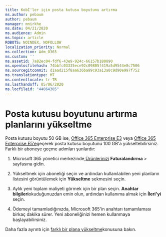 ```yaml
---
title: Kobİ'ler için posta kutusu boyutunu artırma
ms.author: pebaum
author: pebaum
manager: mnirkhe
ms.date: 04/21/2020
ms.audience: Admin
ms.topic: article
ROBOTS: NOINDEX, NOFOLLOW
localization_priority: Normal
ms.collection: Adm_O365
ms.custom: ''
ms.assetid: 7a82ec04-fdf6-43e9-924c-66157b180890
ms.openlocfilehash: 74bbfc03335ece92c09805f419a5d9544e8c7506
ms.sourcegitcommit: d1aad215f8aa636ba89c93a13a0c9d90e997f752
ms.translationtype: MT
ms.contentlocale: tr-TR
ms.lasthandoff: 05/06/2020
ms.locfileid: "44064305"
---
```

# <a name="upgrade-plans-to-increase-mailbox-size"></a>Posta kutusu boyutunu artırma planlarını yükseltme

Posta kutusu boyutu 50 GB ise, [Office 365 Enterprise E3](https://products.office.com/business/office-365-enterprise-e3-business-software) veya [Office 365 Enterprise E5'e](https://products.office.com/business/office-365-enterprise-e5-business-software)geçerek posta kutusu boyutunu 100 GB'a yükseltebilirsiniz. Farklı bir aboneye geçme adımları şunlardır:
  
1. Microsoft 365 yönetici merkezinde,[Ürünlerinizi](https://go.microsoft.com/fwlink/p/?linkid=842054) **Faturalandırma** > sayfasına gidin.

2. Yükseltmek için aboneliği seçin ve ardından kullanılabilen yeni planların listesini görüntülemek için **Yükseltme** sekmesini seçin.

3. Aylık yeni toplam maliyeti görmek için bir plan seçin. **Anahtar bilgileri**okuduğunuzdan emin olun, ardından kullanıma almak için **İleri'yi** seçin.

4. Ödemeyi tamamladığınızda, Microsoft 365'in anahtarı tamamlaması birkaç dakika sürer. Yeni aboneliğinizi hemen kullanmaya başlayabilirsiniz.

Daha fazla ayrıntı için [farklı bir plana yükseltme](https://docs.microsoft.com/microsoft-365/commerce/subscriptions/upgrade-to-different-plan)konusuna bakın.